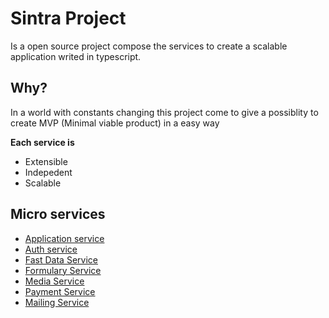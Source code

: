 # Sintra Project

Is a open source project compose the services to create a scalable application writed in typescript.

## Why?

In a world with constants changing this project come to give a possiblity to create MVP (Minimal viable product) in a easy way

**Each service is**

* Extensible
* Indepedent
* Scalable 

## 

## Micro services

* [Application service](https://github.com/julioacontreras/sintra-application)
* [Auth service](https://github.com/julioacontreras/auth-service)
* [Fast Data Service](https://github.com/julioacontreras/fastdata-service)
* [Formulary Service](https://github.com/julioacontreras/formulary-service)
* [Media Service](https://github.com/julioacontreras/media-service)
* [Payment Service](https://github.com/julioacontreras/payment-service)
* [Mailing Service](https://github.com/julioacontreras/mailing-service)

